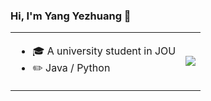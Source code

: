 ### Hi, I'm Yang Yezhuang 👋

<table>
<tr>
<td>
<ul>
<li>🎓 A university student in JOU </li>
<li>✏️ Java / Python</li>
</ul>
</td>
<td><img src="https://github-readme-stats.vercel.app/api/top-langs/?username=yangyezhuang&layout=compact&langs_count=6&hide=jupyter%20notebook"></td>
</tr>
</table>
